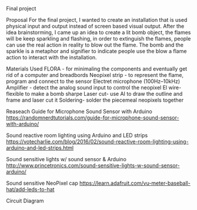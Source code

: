 Final project

Proposal
For the final project, I wanted to create an installation that is used physical input and output instead of screen based visual output.
After the idea brainstorming, I came up an idea to create a lit bomb object, the flames will be keep sparkling and flashing, in order to extinguish the flames, people can use the real action in reality to blow out the flame. The bomb and the sparkle is a metaphor and signifier to indicate people use the blow a flame action to interact with the installation.

Materials Used
FLORA - for minimaling the components and eventually get rid of a computer and breadbords
Neopixel strip - to represent the flame, program and connect to the sensor
Electret microphone (100Hz–10kHz) Amplifier - detect the analog sound input to control the neopixel
El wire- flexible to make a bomb sharpe
Laser cut- use AI to draw the outline and frame and laser cut it
Soldering- solder the piecemeal neopixels together

Reaseach
Guide for Microphone Sound Sensor with Arduino
https://randomnerdtutorials.com/guide-for-microphone-sound-sensor-with-arduino/

Sound reactive room lighting using Arduino and LED strips
https://votecharlie.com/blog/2016/02/sound-reactive-room-lighting-using-arduino-and-led-strips.html

Sound sensitive lights w/ sound sensor & Arduino
http://www.princetronics.com/sound-sensitive-lights-w-sound-sensor-arduino/

Sound sensitive NeoPixel cap
https://learn.adafruit.com/vu-meter-baseball-hat/add-leds-to-hat

Circuit Diagram

